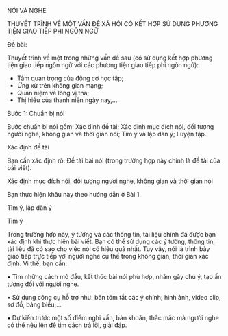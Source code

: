 NÓI VÀ NGHE

THUYẾT TRÌNH VỀ MỘT VẤN ĐỀ XÃ HỘI
CÓ KẾT HỢP SỬ DỤNG PHƯƠNG TIỆN GIAO TIẾP PHI NGÔN NGỮ

Đề bài:

Thuyết trình về một trong những vấn đề sau (có sử dụng kết hợp phương tiện giao tiếp ngôn ngữ với các phương tiện giao tiếp phi ngôn ngữ):
- Tầm quan trọng của động cơ học tập;
- Ứng xử trên không gian mạng;
- Quan niệm về lòng vị tha;
- Thị hiếu của thanh niên ngày nay,...

Bước 1: Chuẩn bị nói

Bước chuẩn bị nói gồm: Xác định đề tài; Xác định mục đích nói, đối tượng người nghe, không gian và thời gian nói; Tìm ý và lập dàn ý; Luyện tập.

Xác định đề tài

Bạn cần xác định rõ: Đề tài bài nói (trong trường hợp này chính là đề tài của bài viết).

Xác định mục đích nói, đối tượng người nghe, không gian và thời gian nói

Bạn thực hiện khâu này theo hướng dẫn ở Bài 1.

Tìm ý, lập dàn ý

Tìm ý

Trong trường hợp này, ý tưởng và các thông tin, tài liệu chính đã được bạn xác định khi thực hiện bài viết. Bạn có thể sử dụng các ý tưởng, thông tin, tài liệu đã có sao cho việc nói có hiệu quả nhất. Tuy vậy, nói là trình bày giao tiếp trực tiếp với người nghe cụ thể trong không gian, thời gian xác định. Vì thế, bạn cần:

• Tìm những cách mở đầu, kết thúc bài nói phù hợp, nhằm gây chú ý, tạo ấn tượng đối với người nghe.

• Sử dụng công cụ hỗ trợ như: bản tóm tắt các ý chính; hình ảnh, video clip, sơ đồ, bảng biểu;...

• Dự kiến trước một số điểm nghi vấn, bàn khoăn, thắc mắc mà người nghe có thể nêu lên để tìm cách trả lời, giải đáp.